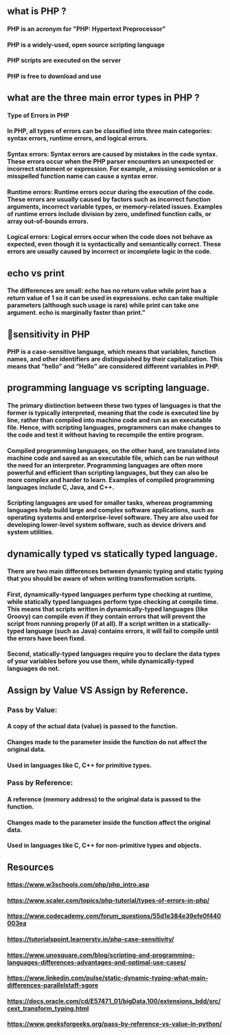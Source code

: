 ## what is PHP ?


#### PHP is an acronym for "PHP: Hypertext Preprocessor"
#### PHP is a widely-used, open source scripting language
#### PHP scripts are executed on the server
#### PHP is free to download and use

## what are the three main error types in PHP ?


#### Type of Errors in PHP
#### In PHP, all types of errors can be classified into three main categories: syntax errors, runtime errors, and logical errors.

#### Syntax errors: Syntax errors are caused by mistakes in the code syntax. These errors occur when the PHP parser encounters an unexpected or incorrect statement or expression. For example, a missing semicolon or a misspelled function name can cause a syntax error.

#### Runtime errors: Runtime errors occur during the execution of the code. These errors are usually caused by factors such as incorrect function arguments, incorrect variable types, or memory-related issues. Examples of runtime errors include division by zero, undefined function calls, or array out-of-bounds errors.

#### Logical errors: Logical errors occur when the code does not behave as expected, even though it is syntactically and semantically correct. These errors are usually caused by incorrect or incomplete logic in the code.

## echo vs print


#### The differences are small: echo has no return value while print has a return value of 1 so it can be used in expressions. echo can take multiple parameters (although such usage is rare) while print can take one argument. echo is marginally faster than print.”

## 🌟sensitivity in PHP


#### PHP is a case-sensitive language, which means that variables, function names, and other identifiers are distinguished by their capitalization. This means that “hello” and “Hello” are considered different variables in PHP.

## programming language vs scripting language.


#### The primary distinction between these two types of languages is that the former is typically interpreted, meaning that the code is executed line by line, rather than compiled into machine code and run as an executable file. Hence, with scripting languages, programmers can make changes to the code and test it without having to recompile the entire program.

#### Compiled programming languages, on the other hand, are translated into machine code and saved as an executable file, which can be run without the need for an interpreter. Programming languages are often more powerful and efficient than scripting languages, but they can also be more complex and harder to learn. Examples of compiled programming languages include C, Java, and C++.

#### Scripting languages are used for smaller tasks, whereas programming languages help build large and complex software applications, such as operating systems and enterprise-level software. They are also used for developing lower-level system software, such as device drivers and system utilities.

## dynamically typed vs statically typed language.


#### There are two main differences between dynamic typing and static typing that you should be aware of when writing transformation scripts.

#### First, dynamically-typed languages perform type checking at runtime, while statically typed languages perform type checking at compile time. This means that scripts written in dynamically-typed languages (like Groovy) can compile even if they contain errors that will prevent the script from running properly (if at all). If a script written in a statically-typed language (such as Java) contains errors, it will fail to compile until the errors have been fixed.

#### Second, statically-typed languages require you to declare the data types of your variables before you use them, while dynamically-typed languages do not.

## Assign by Value VS Assign by Reference.


### Pass by Value:
#### A copy of the actual data (value) is passed to the function.
#### Changes made to the parameter inside the function do not affect the original data.
#### Used in languages like C, C++ for primitive types.

### Pass by Reference:
#### A reference (memory address) to the original data is passed to the function.
#### Changes made to the parameter inside the function affect the original data.
#### Used in languages like C, C++ for non-primitive types and objects.

## Resources 

#### https://www.w3schools.com/php/php_intro.asp

#### https://www.scaler.com/topics/php-tutorial/types-of-errors-in-php/

#### https://www.codecademy.com/forum_questions/55d1e384e39efe0f440003ea

#### https://tutorialspoint.learnerstv.in/php-case-sensitivity/

#### https://www.unosquare.com/blog/scripting-and-programming-languages-differences-advantages-and-optimal-use-cases/

#### https://www.linkedin.com/pulse/static-dynamic-typing-what-main-differences-parallelstaff-sgore

#### https://docs.oracle.com/cd/E57471_01/bigData.100/extensions_bdd/src/cext_transform_typing.html

#### https://www.geeksforgeeks.org/pass-by-reference-vs-value-in-python/